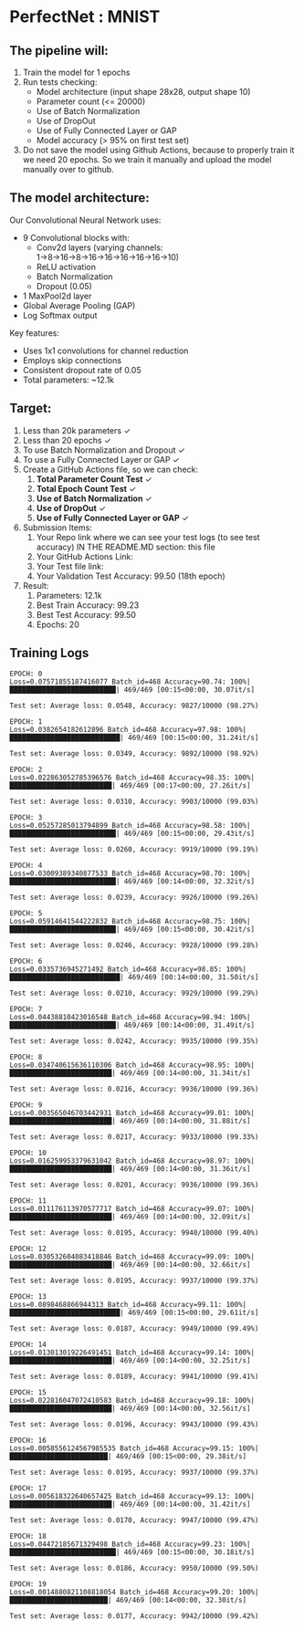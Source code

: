 # PerfectNet : MNIST 

## The pipeline will:

1. Train the model for 1 epochs
2. Run tests checking:
    - Model architecture (input shape 28x28, output shape 10)
    - Parameter count (<= 20000)
    - Use of Batch Normalization
    - Use of DropOut
    - Use of Fully Connected Layer or GAP
    - Model accuracy (> 95% on first test set)
3. Do not save the model using Github Actions, because to properly train it we need 20 epochs. So we train it manually and upload the model manually over to github.

## The model architecture:
Our Convolutional Neural Network uses:
- 9 Convolutional blocks with:
  - Conv2d layers (varying channels: 1→8→16→8→16→16→16→16→16→10)
  - ReLU activation
  - Batch Normalization
  - Dropout (0.05)
- 1 MaxPool2d layer
- Global Average Pooling (GAP)
- Log Softmax output

Key features:
- Uses 1x1 convolutions for channel reduction
- Employs skip connections
- Consistent dropout rate of 0.05
- Total parameters: ~12.1k

## Target:
1. Less than 20k parameters ✓
2. Less than 20 epochs ✓
3. To use Batch Normalization and Dropout ✓
4. To use a Fully Connected Layer or GAP ✓
5. Create a GitHub Actions file, so we can check:
   1.  **Total Parameter Count Test** ✓
   2.  **Total Epoch Count Test** ✓
   3.  **Use of Batch Normalization** ✓
   4.  **Use of DropOut** ✓
   5.  **Use of Fully Connected Layer or GAP** ✓
6. Submission Items:
   1.  Your Repo link where we can see your test logs (to see test accuracy) IN THE README.MD section: this file
   2.  Your GitHub Actions Link: 
   3.  Your Test file link: 
   4.  Your Validation Test Accuracy: 99.50 (18th epoch)
7.  Result:
    1. Parameters: 12.1k
    2. Best Train Accuracy: 99.23
    3. Best Test Accuracy: 99.50
    4. Epochs: 20

## Training Logs

```
EPOCH: 0
Loss=0.07571855187416077 Batch_id=468 Accuracy=90.74: 100%|██████████████████████████| 469/469 [00:15<00:00, 30.07it/s]

Test set: Average loss: 0.0548, Accuracy: 9827/10000 (98.27%)

EPOCH: 1
Loss=0.0382654182612896 Batch_id=468 Accuracy=97.98: 100%|███████████████████████████| 469/469 [00:15<00:00, 31.24it/s]

Test set: Average loss: 0.0349, Accuracy: 9892/10000 (98.92%)

EPOCH: 2
Loss=0.022863052785396576 Batch_id=468 Accuracy=98.35: 100%|█████████████████████████| 469/469 [00:17<00:00, 27.26it/s]

Test set: Average loss: 0.0310, Accuracy: 9903/10000 (99.03%)

EPOCH: 3
Loss=0.05257285013794899 Batch_id=468 Accuracy=98.58: 100%|██████████████████████████| 469/469 [00:15<00:00, 29.43it/s]

Test set: Average loss: 0.0260, Accuracy: 9919/10000 (99.19%)

EPOCH: 4
Loss=0.03009389340877533 Batch_id=468 Accuracy=98.70: 100%|██████████████████████████| 469/469 [00:14<00:00, 32.32it/s]

Test set: Average loss: 0.0239, Accuracy: 9926/10000 (99.26%)

EPOCH: 5
Loss=0.05914641544222832 Batch_id=468 Accuracy=98.75: 100%|██████████████████████████| 469/469 [00:15<00:00, 30.42it/s]

Test set: Average loss: 0.0246, Accuracy: 9928/10000 (99.28%)

EPOCH: 6
Loss=0.0335736945271492 Batch_id=468 Accuracy=98.85: 100%|███████████████████████████| 469/469 [00:14<00:00, 31.50it/s]

Test set: Average loss: 0.0210, Accuracy: 9929/10000 (99.29%)

EPOCH: 7
Loss=0.04438810423016548 Batch_id=468 Accuracy=98.94: 100%|██████████████████████████| 469/469 [00:14<00:00, 31.49it/s]

Test set: Average loss: 0.0242, Accuracy: 9935/10000 (99.35%)

EPOCH: 8
Loss=0.034740615636110306 Batch_id=468 Accuracy=98.95: 100%|█████████████████████████| 469/469 [00:14<00:00, 31.34it/s]

Test set: Average loss: 0.0216, Accuracy: 9936/10000 (99.36%)

EPOCH: 9
Loss=0.003565046703442931 Batch_id=468 Accuracy=99.01: 100%|█████████████████████████| 469/469 [00:14<00:00, 31.88it/s]

Test set: Average loss: 0.0217, Accuracy: 9933/10000 (99.33%)

EPOCH: 10
Loss=0.016259953379631042 Batch_id=468 Accuracy=98.97: 100%|█████████████████████████| 469/469 [00:14<00:00, 31.36it/s]

Test set: Average loss: 0.0201, Accuracy: 9936/10000 (99.36%)

EPOCH: 11
Loss=0.011176113970577717 Batch_id=468 Accuracy=99.07: 100%|█████████████████████████| 469/469 [00:14<00:00, 32.09it/s]

Test set: Average loss: 0.0195, Accuracy: 9940/10000 (99.40%)

EPOCH: 12
Loss=0.030532604083418846 Batch_id=468 Accuracy=99.09: 100%|█████████████████████████| 469/469 [00:14<00:00, 32.66it/s]

Test set: Average loss: 0.0195, Accuracy: 9937/10000 (99.37%)

EPOCH: 13
Loss=0.0898468866944313 Batch_id=468 Accuracy=99.11: 100%|███████████████████████████| 469/469 [00:15<00:00, 29.61it/s]

Test set: Average loss: 0.0187, Accuracy: 9949/10000 (99.49%)

EPOCH: 14
Loss=0.013013019226491451 Batch_id=468 Accuracy=99.14: 100%|█████████████████████████| 469/469 [00:14<00:00, 32.25it/s]

Test set: Average loss: 0.0189, Accuracy: 9941/10000 (99.41%)

EPOCH: 15
Loss=0.022816047072410583 Batch_id=468 Accuracy=99.18: 100%|█████████████████████████| 469/469 [00:14<00:00, 32.56it/s]

Test set: Average loss: 0.0196, Accuracy: 9943/10000 (99.43%)

EPOCH: 16
Loss=0.0058556124567985535 Batch_id=468 Accuracy=99.15: 100%|████████████████████████| 469/469 [00:15<00:00, 29.38it/s]

Test set: Average loss: 0.0195, Accuracy: 9937/10000 (99.37%)

EPOCH: 17
Loss=0.005618322640657425 Batch_id=468 Accuracy=99.13: 100%|█████████████████████████| 469/469 [00:14<00:00, 31.42it/s]

Test set: Average loss: 0.0170, Accuracy: 9947/10000 (99.47%)

EPOCH: 18
Loss=0.04472185671329498 Batch_id=468 Accuracy=99.23: 100%|██████████████████████████| 469/469 [00:15<00:00, 30.18it/s]

Test set: Average loss: 0.0186, Accuracy: 9950/10000 (99.50%)

EPOCH: 19
Loss=0.0014880821108818054 Batch_id=468 Accuracy=99.20: 100%|████████████████████████| 469/469 [00:14<00:00, 32.30it/s]

Test set: Average loss: 0.0177, Accuracy: 9942/10000 (99.42%)
```